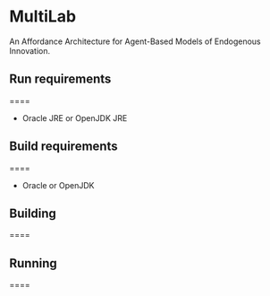 # MultiLab
An Affordance Architecture for Agent-Based Models of Endogenous Innovation.

## Run requirements
====
- Oracle JRE or OpenJDK JRE

## Build requirements
====
- Oracle or OpenJDK

## Building
====


## Running
====
